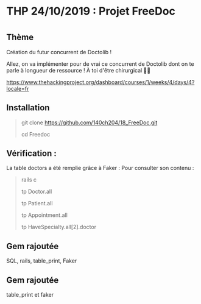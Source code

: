 <h1> THP 24/10/2019 : Projet FreeDoc <h1>

<h2> Thème  </h2>

<p> Création du futur concurrent de Doctolib ! </p>

<p> Allez, on va implémenter pour de vrai ce concurrent de Doctolib dont on te parle à longueur de ressource ! À toi d'être chirurgical 👩‍⚕️

https://www.thehackingproject.org/dashboard/courses/1/weeks/4/days/4?locale=fr </p>

<h2> Installation </h2>

> git clone https://github.com/140ch204/18_FreeDoc.git
>
> cd Freedoc
>

<h2> Vérification : </h2>

La table doctors a été remplie grâce à Faker : 
Pour consulter son contenu : 

> rails c
>
> tp Doctor.all
>
> tp Patient.all
>
> tp Appointment.all
>
> tp HaveSpecialty.all[2].doctor
>
>

<h2> Gem rajoutée </h2>

SQL, rails, table_print, Faker 

<h2> Gem rajoutée </h2>

 table_print et faker 
